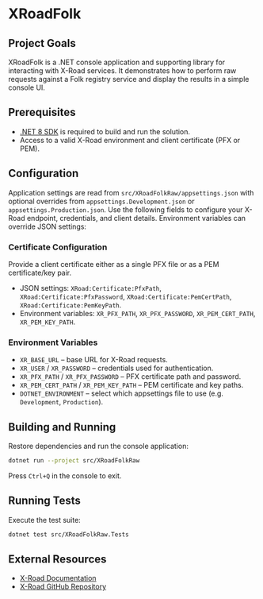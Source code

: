 # XRoadFolk

## Project Goals
XRoadFolk is a .NET console application and supporting library for interacting with X-Road services. It demonstrates how to perform raw requests against a Folk registry service and display the results in a simple console UI.

## Prerequisites
- [.NET 8 SDK](https://dotnet.microsoft.com/) is required to build and run the solution.
- Access to a valid X-Road environment and client certificate (PFX or PEM).

## Configuration
Application settings are read from `src/XRoadFolkRaw/appsettings.json` with optional overrides from `appsettings.Development.json` or `appsettings.Production.json`. Use the following fields to configure your X-Road endpoint, credentials, and client details. Environment variables can override JSON settings:

### Certificate Configuration
Provide a client certificate either as a single PFX file or as a PEM certificate/key pair.
- JSON settings: `XRoad:Certificate:PfxPath`, `XRoad:Certificate:PfxPassword`, `XRoad:Certificate:PemCertPath`, `XRoad:Certificate:PemKeyPath`.
- Environment variables: `XR_PFX_PATH`, `XR_PFX_PASSWORD`, `XR_PEM_CERT_PATH`, `XR_PEM_KEY_PATH`.

### Environment Variables
- `XR_BASE_URL` – base URL for X-Road requests.
- `XR_USER` / `XR_PASSWORD` – credentials used for authentication.
- `XR_PFX_PATH` / `XR_PFX_PASSWORD` – PFX certificate path and password.
- `XR_PEM_CERT_PATH` / `XR_PEM_KEY_PATH` – PEM certificate and key paths.
- `DOTNET_ENVIRONMENT` – select which appsettings file to use (e.g. `Development`, `Production`).

## Building and Running
Restore dependencies and run the console application:
```bash
dotnet run --project src/XRoadFolkRaw
```
Press `Ctrl+Q` in the console to exit.

## Running Tests
Execute the test suite:
```bash
dotnet test src/XRoadFolkRaw.Tests
```

## External Resources
- [X-Road Documentation](https://x-road.global/documentation)
- [X-Road GitHub Repository](https://github.com/nordic-institute/X-Road)
